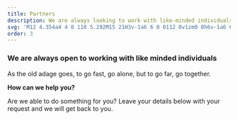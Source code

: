 ```yaml
---
title: Partners
description: We are always looking to work with like-minded individuals and companies. The old adage of two heads are better than one is so true. How can we help you?
svg: 'M12 4.354a4 4 0 110 5.292M15 21H3v-1a6 6 0 0112 0v1zm0 0h6v-1a6 6 0 00-9-5.197M13 7a4 4 0 11-8 0 4 4 0 018 0z'
order: 3
---
```


### We are always open to working with like minded individuals

As the old adage goes, to go fast, go alone, but to go far, go together.

**How can we help you?**

Are we able to do something for you? Leave your details below with your request and we will get back to you.
